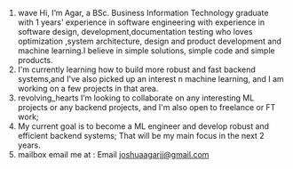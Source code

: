 1. wave Hi, I’m Agar, a BSc. Business Information Technology graduate with 1 years' experience in software engineering with experience in software design, development,documentation testing who loves optimization ,system architecture, design and product development and machine learning.I believe in simple solutions, simple code and simple products.
2. I'm currently learning how to build more robust and fast backend systems,and I've also picked up an interest n machine learning, and I am working on a few projects in that area.
3. revolving_hearts I’m looking to collaborate on any interesting ML projects or any backend projects, and I'm also open to freelance or FT work;
4. My current goal is to become a ML engineer and develop robust and efficient backend systems; That will be my main focus in the next 2 years.
5. mailbox email me at : Email joshuaagarjj@gmail.com
